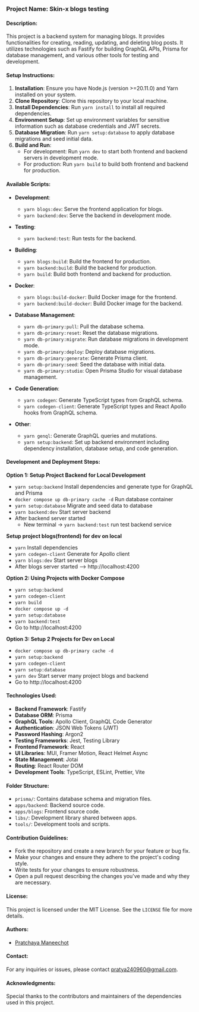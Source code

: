### Project Name: Skin-x blogs testing

#### Description:
This project is a backend system for managing blogs. It provides functionalities for creating, reading, updating, and deleting blog posts. It utilizes technologies such as Fastify for building GraphQL APIs, Prisma for database management, and various other tools for testing and development.

#### Setup Instructions:
1. **Installation**: Ensure you have Node.js (version >=20.11.0) and Yarn installed on your system.
2. **Clone Repository**: Clone this repository to your local machine.
3. **Install Dependencies**: Run `yarn install` to install all required dependencies.
4. **Environment Setup**: Set up environment variables for sensitive information such as database credentials and JWT secrets.
5. **Database Migration**: Run `yarn setup:database` to apply database migrations and seed initial data.
6. **Build and Run**: 
   - For development: Run `yarn dev` to start both frontend and backend servers in development mode.
   - For production: Run `yarn build` to build both frontend and backend for production.
   
#### Available Scripts:

- **Development**:
  - `yarn blogs:dev`: Serve the frontend application for blogs.
  - `yarn backend:dev`: Serve the backend in development mode.
  
- **Testing**:
  - `yarn backend:test`: Run tests for the backend.

- **Building**:
  - `yarn blogs:build`: Build the frontend for production.
  - `yarn backend:build`: Build the backend for production.
  - `yarn build`: Build both frontend and backend for production.
  
- **Docker**:
  - `yarn blogs:build-docker`: Build Docker image for the frontend.
  - `yarn backend:build-docker`: Build Docker image for the backend.
  
- **Database Management**:
  - `yarn db-primary:pull`: Pull the database schema.
  - `yarn db-primary:reset`: Reset the database migrations.
  - `yarn db-primary:migrate`: Run database migrations in development mode.
  - `yarn db-primary:deploy`: Deploy database migrations.
  - `yarn db-primary:generate`: Generate Prisma client.
  - `yarn db-primary:seed`: Seed the database with initial data.
  - `yarn db-primary:studio`: Open Prisma Studio for visual database management.
  
- **Code Generation**:
  - `yarn codegen`: Generate TypeScript types from GraphQL schema.
  - `yarn codegen-client`: Generate TypeScript types and React Apollo hooks from GraphQL schema.

- **Other**:
  - `yarn genql`: Generate GraphQL queries and mutations.
  - `yarn setup:backend`: Set up backend environment including dependency installation, database setup, and code generation.

#### Development and Deployment Steps:

**Option 1: Setup Project Backend for Local Development**

- `yarn setup:backend` Install dependencies and generate type for GraphQL and Prisma
- `docker compose up db-primary cache -d` Run database container
- `yarn setup:database` Migrate and seed data to database
- `yarn backend:dev` Start server backend
- After backend server started  
    - New terminal -> `yarn backend:test` run test backend service

**Setup project blogs(frontend) for dev on local**

- `yarn` Install dependencies
- `yarn codegen-client` Generate for Apollo client
- `yarn blogs:dev` Start server blogs
- After blogs server started  —> http://localhost:4200

**Option 2: Using Projects with Docker Compose**

- `yarn setup:backend`
- `yarn codegen-client`
- `yarn build`
- `docker compose up -d`
- `yarn setup:database`
- `yarn backend:test`
- Go to http://localhost:4200

**Option 3: Setup 2 Projects for Dev on Local**

- `docker compose up db-primary cache -d`
- `yarn setup:backend`
- `yarn codegen-client`
- `yarn setup:database`
- `yarn dev` Start server many project blogs and backend
- Go to http://localhost:4200

#### Technologies Used:
- **Backend Framework**: Fastify
- **Database ORM**: Prisma
- **GraphQL Tools**: Apollo Client, GraphQL Code Generator
- **Authentication**: JSON Web Tokens (JWT)
- **Password Hashing**: Argon2
- **Testing Frameworks**: Jest, Testing Library
- **Frontend Framework**: React
- **UI Libraries**: MUI, Framer Motion, React Helmet Async
- **State Management**: Jotai
- **Routing**: React Router DOM
- **Development Tools**: TypeScript, ESLint, Prettier, Vite

#### Folder Structure:
- `prisma/`: Contains database schema and migration files.
- `apps/backend`: Backend source code.
- `apps/blogs`: Frontend source code.
- `libs/`: Development library shared between apps.
- `tools/`: Development tools and scripts.

#### Contribution Guidelines:
- Fork the repository and create a new branch for your feature or bug fix.
- Make your changes and ensure they adhere to the project's coding style.
- Write tests for your changes to ensure robustness.
- Open a pull request describing the changes you've made and why they are necessary.

#### License:
This project is licensed under the MIT License. See the `LICENSE` file for more details.

#### Authors:
- [Pratchaya Maneechot](https://github.com/peeter240960)

#### Contact:
For any inquiries or issues, please contact [pratya240960@gmail.com](mailto:pratya240960@gmail.com).

#### Acknowledgments:
Special thanks to the contributors and maintainers of the dependencies used in this project.